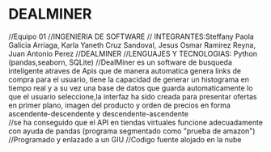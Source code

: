 # DEALMINER 
//Equipo 01 
//INGENIERIA DE SOFTWARE 
// INTEGRANTES:Steffany Paola Galicia Arriaga, Karla Yaneth Cruz Sandoval, Jesus Osmar Ramirez Reyna, Juan Antonio Perez 
//DEALMINER 
//LENGUAJES Y TECNOLOGIAS: Python (pandas,seaborn, SQLite) 
//DealMiner es un software de busqueda inteligente atraves de Apis que de manera automatica genera links de compra para el usuario, tiene la capacidad de generar un histograma en tiempo real y a su vez una base de datos que guarda automaticamente lo que el usuario seleccione,la interfaz ha sido creada para presentar ofertas en primer plano, imagen del producto y orden de precios en forma ascendente-descendente y descendente-ascendente  
//se ha conseguido que el API  en tiendas virtuales funcione adecuadamente con ayuda de pandas (programa segmentado como "prueba de amazon") 
//Programado y enlazado a un GIU 
//Codigo fuente alojado en la nube 
